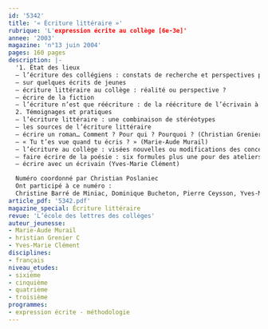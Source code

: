 ```yaml
---
id: '5342'
title: '« Écriture littéraire »'
rubrique: 'L'expression écrite au collège [6e-3e]'
annee: '2003'
magazine: 'n°13 juin 2004'
pages: 160 pages
description: |-
  '1. État des lieux
  – l’écriture des collégiens : constats de recherche et perspectives pour l’enseignement
  – sur quelques écrits de jeunes
  – écriture littéraire au collège : réalité ou perspective ?
  – écrire de la fiction
  – l’écriture n’est que réécriture : de la réécriture de l’écrivain à la réécriture de l’élève
  2. Témoignages et pratiques
  – l’écriture littéraire : une combinaison de stéréotypes
  – les sources de l’écriture littéraire
  – écrire un roman… Comment ? Pour qui ? Pourquoi ? (Christian Grenier)
  – « Tu t’es vue quand tu écris ? » (Marie-Aude Murail)
  – l’écriture au collège : visées nouvelles ou modifications des conceptions du travail de l’écriture en classe  ?
  – faire écrire de la poésie : six formules plus une pour des ateliers d’écriture poétique
  – écrire avec un écrivain (Yves-Marie Clément)

  Numéro coordonné par Christian Poslaniec
  Ont participé à ce numéro :
  Christine Barré de Miniac, Dominique Bucheton, Pierre Ceysson, Yves-Marie Clément, Jean-Louis Dufays, Christian Grenier, Jean-François Halté, Bernadette Kervyn, Marlène Lebrun, Marie-Aude Murail, Sylvie Plane, Christian Poslaniec, Nicole Verdun'
article_pdf: '5342.pdf'
magazine_special: Écriture littéraire
revue: 'L’école des lettres des collèges'
auteur_jeunesse:
- Marie-Aude Murail
- hristian Grenier C
- Yves-Marie Clément
disciplines:
- français
niveau_etudes:
- sixième
- cinquième
- quatrième
- troisième
programmes:
- expression écrite - méthodologie
---
```

